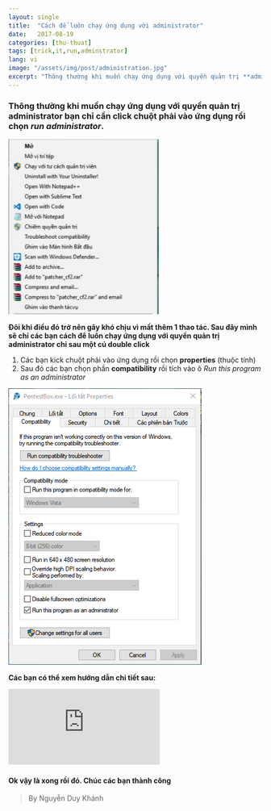 ```yaml
---
layout: single
title:  "Cách để luôn chạy ứng dụng với administrator"
date:   2017-08-19
categories: [thu-thuat]
tags: [trick,it,run,adminstrator]
lang: vi
image: "/assets/img/post/administration.jpg"
excerpt: "Thông thường khi muốn chạy ứng dụng với quyền quản trị **administrator** bạn chỉ cần click chuột phải vào ứng dụng rồi chọn **_run administrator_**"
---
```

### Thông thường khi muốn chạy ứng dụng với quyền quản trị **administrator** bạn chỉ cần click chuột phải vào ứng dụng rồi chọn **_run administrator_**.

![Hình 1](/assets/img/trickit/run-administrator2.PNG)

**Đôi khi điều đó trở nên gây khó chịu vì mất thêm 1 thao tác. Sau đây mình sẽ chỉ các bạn cách để luôn chạy ứng dụng với quyền quản trị administrator chỉ sau một cú double click**

1. Các bạn kick chuột phải vào ứng dụng rồi chọn **properties** (thuộc tính)
2. Sau đó các bạn chọn phần **compatibility** rồi tích vào ô _Run this program as an administrator_

![Hình 2](/assets/img/trickit/run-administrator3.PNG)

**Các bạn có thể xem hướng dẫn chi tiết sau:**

<iframe style="width: 560; height: 315; max-width: 100%; margin: 0 auto;" src="https://www.youtube.com/embed/kuNkRlf1iFg" frameborder="0" allowfullscreen></iframe>

#### Ok vậy là xong rồi đó. Chúc các bạn thành công
>By Nguyễn Duy Khánh


